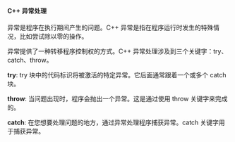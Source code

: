 #### C++ 异常处理
异常是程序在执行期间产生的问题。C++ 异常是指在程序运行时发生的特殊情况，比如尝试除以零的操作。

异常提供了一种转移程序控制权的方式。C++ 异常处理涉及到三个关键字：try、catch、throw。 

**try**: try 块中的代码标识将被激活的特定异常。它后面通常跟着一个或多个 catch 块。 

**throw**: 当问题出现时，程序会抛出一个异常。这是通过使用 throw 关键字来完成的。 

**catch**: 在您想要处理问题的地方，通过异常处理程序捕获异常。catch 关键字用于捕获异常。 
